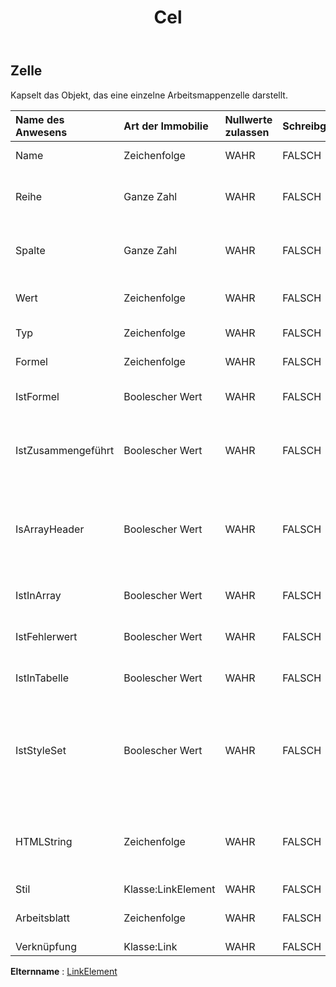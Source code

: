 ﻿---
title: Cel
second_title: Aspose.Cells Cloud Documen
type: docs
url: /de/specification/model/cell/
description: "Aspose.Cells Cloud-Modellspezifikation: Zelle. Müheloses Bearbeiten von Excel und anderen Tabellenkalkulationsdokumenten mit Funktionen wie Öffnen, Generieren, Bearbeiten, Teilen, Zusammenführen, Vergleichen und Konvertieren"
kwords: Excel, Office, Tabellenkalkulation, Cloud REST API, Zelle
weight: 50
---
## **Zelle**

 Kapselt das Objekt, das eine einzelne Arbeitsmappenzelle darstellt.

| Name des Anwesens| Art der Immobilie| Nullwerte zulassen| Schreibgeschützt| Standardwert| Beschreibung|
|:- |:- |:- |:- |:- |:- |
| Name| Zeichenfolge| WAHR| FALSCH|| Ruft den Namen der Zelle ab.|
| Reihe| Ganze Zahl| WAHR| FALSCH|| Ruft die Zeilennummer (basierend auf Null) der Zelle ab.|
| Spalte| Ganze Zahl| WAHR| FALSCH|| Ruft die Spaltennummer (basierend auf Null) der Zelle ab.|
| Wert| Zeichenfolge| WAHR| FALSCH|| Ruft den in dieser Zelle enthaltenen Wert ab.|
| Typ| Zeichenfolge| WAHR| FALSCH|| Stellt den Zellenwerttyp dar.|
| Formel| Zeichenfolge| WAHR| FALSCH||Ruft eine Formel von ab oder legt sie fest.|
| IstFormel| Boolescher Wert| WAHR| FALSCH|| Gibt an, ob die angegebene Zelle eine Formel enthält.|
| IstZusammengeführt| Boolescher Wert| WAHR| FALSCH|| Überprüft, ob eine Zelle Teil eines zusammengeführten Bereichs ist oder nicht.|
| IsArrayHeader| Boolescher Wert| WAHR| FALSCH|| Gibt an, dass es sich bei der Formel der Zelle um eine Array-Formel handelt und dass es sich um die erste Zelle des Arrays handelt.|
| IstInArray| Boolescher Wert| WAHR| FALSCH|| Gibt an, ob die Zellformel eine Arrayformel ist.|
| IstFehlerwert| Boolescher Wert| WAHR| FALSCH|| Überprüft, ob der Wert dieser Zelle ein Fehler ist.|
| IstInTabelle| Boolescher Wert| WAHR| FALSCH|| Gibt an, ob diese Zelle Teil einer Tabellenformel ist.|
| IstStyleSet| Boolescher Wert| WAHR| FALSCH|| Gibt an, ob der Stil der Zelle festgelegt ist. Wenn false zurückgegeben wird, bedeutet dies, dass diese Zelle ein Standardzellenformat hat.|
| HTMLString| Zeichenfolge| WAHR| FALSCH|| Ruft die HTML-Zeichenfolge ab und legt sie fest, die Daten und einige Formate in dieser Zelle enthält.|
| Stil| Klasse:LinkElement| WAHR| FALSCH|||
| Arbeitsblatt| Zeichenfolge| WAHR| FALSCH|| Ruft das übergeordnete Arbeitsblatt ab.|
| Verknüpfung| Klasse:Link| WAHR| FALSCH|||

**Elternname** : [LinkElement](/specification/model/linkelement)

